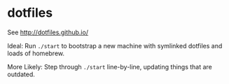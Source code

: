 dotfiles
========

See http://dotfiles.github.io/

Ideal: Run `./start` to bootstrap a new machine with symlinked dotfiles and loads of homebrew.

More Likely: Step through `./start` line-by-line, updating things that are outdated.